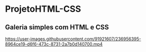 # ProjetoHTML-CSS
## Galeria simples com HTML e CSS

https://user-images.githubusercontent.com/91921607/236956395-8964ce19-d6f6-473c-8731-2a7b0d140700.mp4

